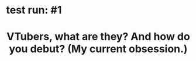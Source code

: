 # test run: #1

<!DOCTYPE html>
<html>

  <header><h1><b>VTubers, what are they? And how do you debut? (My current obsession.)</b></h1></header>
  
  <body>
  
  </body>
  
  </html>
